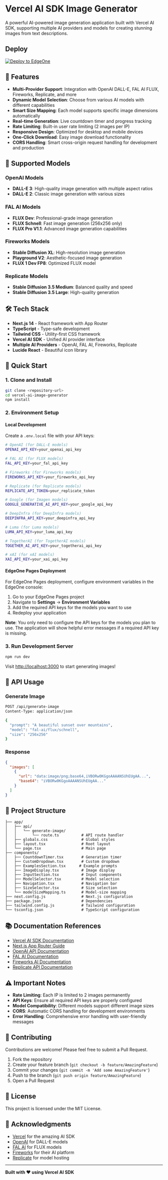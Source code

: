 # Vercel AI SDK Image Generator

A powerful AI-powered image generation application built with Vercel AI SDK, supporting multiple AI providers and models for creating stunning images from text descriptions.

## Deploy

[![Deploy to EdgeOne](https://cdnstatic.tencentcs.com/edgeone/pages/deploy.svg)](https://edgeone.ai/pages/new?template=https%3A%2F%2Fgithub.com%2Ftomcomtang%2Fvercel-ai-image-generator&output-directory=.next&build-command=npm+run+build&install-command=npm+install)

## 🎨 Features

- **Multi-Provider Support**: Integration with OpenAI DALL-E, FAL AI FLUX, Fireworks, Replicate, and more
- **Dynamic Model Selection**: Choose from various AI models with different capabilities
- **Smart Size Mapping**: Each model supports specific image dimensions automatically
- **Real-time Generation**: Live countdown timer and progress tracking
- **Rate Limiting**: Built-in user rate limiting (2 images per IP)
- **Responsive Design**: Optimized for desktop and mobile devices
- **One-Click Download**: Easy image download functionality
- **CORS Handling**: Smart cross-origin request handling for development and production

## 🚀 Supported Models

### OpenAI Models

- **DALL-E 3**: High-quality image generation with multiple aspect ratios
- **DALL-E 2**: Classic image generation with various sizes

### FAL AI Models

- **FLUX Dev**: Professional-grade image generation
- **FLUX Schnell**: Fast image generation (256x256 only)
- **FLUX Pro V1.1**: Advanced image generation capabilities

### Fireworks Models

- **Stable Diffusion XL**: High-resolution image generation
- **Playground V2**: Aesthetic-focused image generation
- **FLUX 1 Dev FP8**: Optimized FLUX model

### Replicate Models

- **Stable Diffusion 3.5 Medium**: Balanced quality and speed
- **Stable Diffusion 3.5 Large**: High-quality generation

## 🛠️ Tech Stack

- **Next.js 14** - React framework with App Router
- **TypeScript** - Type-safe development
- **Tailwind CSS** - Utility-first CSS framework
- **Vercel AI SDK** - Unified AI provider interface
- **Multiple AI Providers** - OpenAI, FAL AI, Fireworks, Replicate
- **Lucide React** - Beautiful icon library

## 🚀 Quick Start

### 1. Clone and Install

```bash
git clone <repository-url>
cd vercel-ai-image-generator
npm install
```

### 2. Environment Setup

#### Local Development

Create a `.env.local` file with your API keys:

```bash
# OpenAI (for DALL-E models)
OPENAI_API_KEY=your_openai_api_key

# FAL AI (for FLUX models)
FAL_API_KEY=your_fal_api_key

# Fireworks (for Fireworks models)
FIREWORKS_API_KEY=your_fireworks_api_key

# Replicate (for Replicate models)
REPLICATE_API_TOKEN=your_replicate_token

# Google (for Imagen models)
GOOGLE_GENERATIVE_AI_API_KEY=your_google_api_key

# DeepInfra (for DeepInfra models)
DEEPINFRA_API_KEY=your_deepinfra_api_key

# Luma (for Luma models)
LUMA_API_KEY=your_luma_api_key

# TogetherAI (for TogetherAI models)
TOGETHER_AI_API_KEY=your_togetherai_api_key

# xAI (for xAI models)
XAI_API_KEY=your_xai_api_key
```

#### EdgeOne Pages Deployment

For EdgeOne Pages deployment, configure environment variables in the EdgeOne console:

1. Go to your EdgeOne Pages project
2. Navigate to **Settings** → **Environment Variables**
3. Add the required API keys for the models you want to use
4. Redeploy your application

**Note**: You only need to configure the API keys for the models you plan to use. The application will show helpful error messages if a required API key is missing.

### 3. Run Development Server

```bash
npm run dev
```

Visit [http://localhost:3000](http://localhost:3000) to start generating images!

## 📡 API Usage

### Generate Image

```bash
POST /api/generate-image
Content-Type: application/json

{
  "prompt": "A beautiful sunset over mountains",
  "model": "fal-ai/flux/schnell",
  "size": "256x256"
}
```

### Response

```json
{
  "images": [
    {
      "url": "data:image/png;base64,iVBORw0KGgoAAAANSUhEUgAA...",
      "base64": "iVBORw0KGgoAAAANSUhEUgAA..."
    }
  ]
}
```

## 📁 Project Structure

```
├── app/
│   ├── api/
│   │   └── generate-image/
│   │       └── route.ts          # API route handler
│   ├── globals.css               # Global styles
│   ├── layout.tsx                # Root layout
│   └── page.tsx                  # Main page
├── components/
│   ├── CountdownTimer.tsx        # Generation timer
│   ├── CustomDropdown.tsx        # Custom dropdown
│   ├── ExamplesSection.tsx      # Example prompts
│   ├── ImageDisplay.tsx          # Image display
│   ├── InputSection.tsx          # Input components
│   ├── ModelSelector.tsx         # Model selection
│   ├── Navigation.tsx            # Navigation bar
│   ├── SizeSelector.tsx          # Size selection
│   └── modelSizeMapping.ts       # Model-size mapping
├── next.config.js                # Next.js configuration
├── package.json                  # Dependencies
├── tailwind.config.js            # Tailwind configuration
└── tsconfig.json                 # TypeScript configuration
```

## 📚 Documentation References

- [Vercel AI SDK Documentation](https://sdk.vercel.ai/)
- [Next.js App Router Guide](https://nextjs.org/docs/app)
- [OpenAI API Documentation](https://platform.openai.com/docs)
- [FAL AI Documentation](https://fal.ai/docs)
- [Fireworks AI Documentation](https://fireworks.ai/docs)
- [Replicate API Documentation](https://replicate.com/docs)

## ⚠️ Important Notes

- **Rate Limiting**: Each IP is limited to 2 images permanently
- **API Keys**: Ensure all required API keys are properly configured
- **Model Compatibility**: Different models support different image sizes
- **CORS**: Automatic CORS handling for development environments
- **Error Handling**: Comprehensive error handling with user-friendly messages

## 🤝 Contributing

Contributions are welcome! Please feel free to submit a Pull Request.

1. Fork the repository
2. Create your feature branch (`git checkout -b feature/AmazingFeature`)
3. Commit your changes (`git commit -m 'Add some AmazingFeature'`)
4. Push to the branch (`git push origin feature/AmazingFeature`)
5. Open a Pull Request

## 📄 License

This project is licensed under the MIT License.

## 🙏 Acknowledgments

- [Vercel](https://vercel.com) for the amazing AI SDK
- [OpenAI](https://openai.com) for DALL-E models
- [FAL AI](https://fal.ai) for FLUX models
- [Fireworks](https://fireworks.ai) for their AI platform
- [Replicate](https://replicate.com) for model hosting

---

**Built with ❤️ using Vercel AI SDK**
